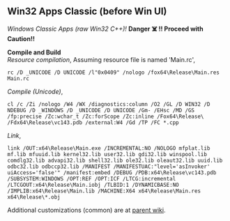 ## Win32 Apps Classic (before Win UI)
*Windows Classic Apps (raw Win32 C++)!*  **Danger ☠️ !!  Proceed with Caution!!**

**Compile and Build**  
*Resource compilation*,
Assuming resource file is named 'Main.rc',

    rc /D _UNICODE /D UNICODE /l"0x0409" /nologo /fox64\Release\Main.res Main.rc

*Compile (Unicode)*,

    cl /c /Zi /nologo /W4 /WX /diagnostics:column /O2 /GL /D WIN32 /D NDEBUG /D _WINDOWS /D _UNICODE /D UNICODE /Gm- /EHsc /MD /GS /fp:precise /Zc:wchar_t /Zc:forScope /Zc:inline /Fox64\Release\ /Fdx64\Release\vc143.pdb /external:W4 /Gd /TP /FC *.cpp

*Link*,

    link /OUT:x64\Release\Main.exe /INCREMENTAL:NO /NOLOGO mfplat.lib mf.lib mfuuid.lib kernel32.lib user32.lib gdi32.lib winspool.lib comdlg32.lib advapi32.lib shell32.lib ole32.lib oleaut32.lib uuid.lib odbc32.lib odbccp32.lib /MANIFEST /MANIFESTUAC:"level='asInvoker' uiAccess='false'" /manifest:embed /DEBUG /PDB:x64\Release\vc143.pdb /SUBSYSTEM:WINDOWS /OPT:REF /OPT:ICF /LTCG:incremental /LTCGOUT:x64\Release\Main.iobj /TLBID:1 /DYNAMICBASE:NO /IMPLIB:x64\Release\Main.lib /MACHINE:X64 x64\Release\Main.res x64\Release\*.obj


Additional customizations (common) are at [parent wiki](https://github.com/atiq-cs/cpp/blob/dev/README.md).